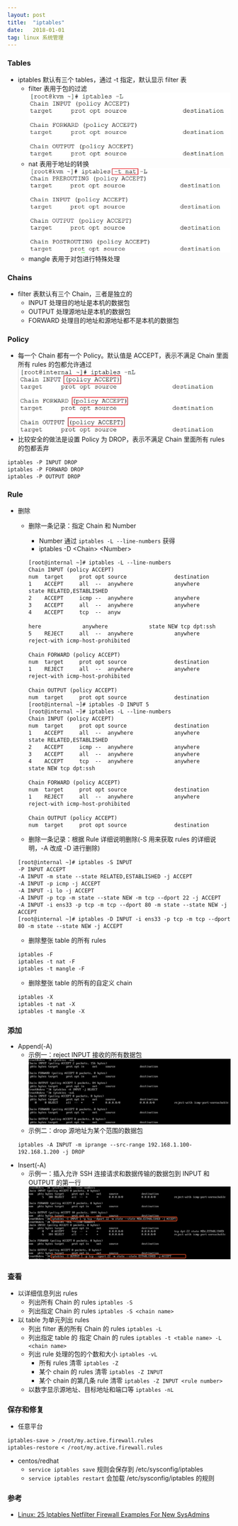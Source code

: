 ```yaml
---
layout: post
title:  "iptables"
date:   2018-01-01
tag: linux 系统管理
---
```

### Tables
* iptables 默认有三个 tables，通过 -t 指定，默认显示 filter 表
    * filter 表用于包的过滤
    ![](/img/2018-01-01-iptables/Image1.jpg)
    * nat 表用于地址的转换
    ![](/img/2018-01-01-iptables/Image2.jpg)
    * mangle 表用于对包进行特殊处理

### Chains
* filter 表默认有三个 Chain，三者是独立的
    * INPUT 处理目的地址是本机的数据包
    * OUTPUT 处理源地址是本机的数据包
    * FORWARD 处理目的地址和源地址都不是本机的数据包

### Policy
* 每一个 Chain 都有一个 Policy。默认值是 ACCEPT，表示不满足 Chain 里面所有 rules 的包都允许通过
![](/img/2018-01-01-iptables/Image3.jpg)
* 比较安全的做法是设置 Policy 为 DROP，表示不满足 Chain 里面所有 rules 的包都丢弃
```
iptables -P INPUT DROP
iptables -P FORWARD DROP
iptables -P OUTPUT DROP
```

### Rule
* 删除
    * 删除一条记录：指定 Chain 和 Number
        * Number 通过 `iptables -L --line-numbers` 获得
        * iptables -D \<Chain> \<Number>

        ```
        [root@internal ~]# iptables -L --line-numbers
        Chain INPUT (policy ACCEPT)
        num  target     prot opt source               destination         
        1    ACCEPT     all  --  anywhere             anywhere             state RELATED,ESTABLISHED
        2    ACCEPT     icmp --  anywhere             anywhere            
        3    ACCEPT     all  --  anywhere             anywhere            
        4    ACCEPT     tcp  --  anyw
        
        here             anywhere             state NEW tcp dpt:ssh
        5    REJECT     all  --  anywhere             anywhere             reject-with icmp-host-prohibited

        Chain FORWARD (policy ACCEPT)
        num  target     prot opt source               destination         
        1    REJECT     all  --  anywhere             anywhere             reject-with icmp-host-prohibited

        Chain OUTPUT (policy ACCEPT)
        num  target     prot opt source               destination         
        [root@internal ~]# iptables -D INPUT 5
        [root@internal ~]# iptables -L --line-numbers
        Chain INPUT (policy ACCEPT)
        num  target     prot opt source               destination         
        1    ACCEPT     all  --  anywhere             anywhere             state RELATED,ESTABLISHED
        2    ACCEPT     icmp --  anywhere             anywhere            
        3    ACCEPT     all  --  anywhere             anywhere            
        4    ACCEPT     tcp  --  anywhere             anywhere             state NEW tcp dpt:ssh

        Chain FORWARD (policy ACCEPT)
        num  target     prot opt source               destination         
        1    REJECT     all  --  anywhere             anywhere             reject-with icmp-host-prohibited

        Chain OUTPUT (policy ACCEPT)
        num  target     prot opt source               destination         
        ```
    * 删除一条记录：根据 Rule 详细说明删除(-S 用来获取 rules 的详细说明，-A 改成 -D 进行删除)
    ```
    [root@internal ~]# iptables -S INPUT
    -P INPUT ACCEPT
    -A INPUT -m state --state RELATED,ESTABLISHED -j ACCEPT
    -A INPUT -p icmp -j ACCEPT
    -A INPUT -i lo -j ACCEPT
    -A INPUT -p tcp -m state --state NEW -m tcp --dport 22 -j ACCEPT
    -A INPUT -i ens33 -p tcp -m tcp --dport 80 -m state --state NEW -j ACCEPT
    [root@internal ~]# iptables -D INPUT -i ens33 -p tcp -m tcp --dport 80 -m state --state NEW -j ACCEPT
    ```
    * 删除整张 table 的所有 rules
    ```
    iptables -F
    iptables -t nat -F
    iptables -t mangle -F
    ```
    * 删除整张 table 的所有的自定义 chain
    ```
    iptables -X
    iptables -t nat -X
    iptables -t mangle -X
    ```
    
### 添加
* Append(-A)
    * 示例一：reject INPUT 接收的所有数据包
    ![](/img/2018-01-01-iptables/Image4.png)
    * 示例二：drop 源地址为某个范围的数据包
    ```
    iptables -A INPUT -m iprange --src-range 192.168.1.100-192.168.1.200 -j DROP
    ```
* Insert(-A)
    * 示例一：插入允许 SSH 连接请求和数据传输的数据包到 INPUT 和 OUTPUT 的第一行
    ![](/img/2018-01-01-iptables/Image5.png)

### 查看
* 以详细信息列出 rules
    * 列出所有 Chain 的 rules `iptables -S`
    * 列出指定 Chain 的 rules `iptables -S <chain name>`
* 以 table 为单元列出 rules
    * 列出 filter 表的所有 Chain 的 rules `iptables -L`
    * 列出指定 table 的 指定 Chain 的 rules `iptables -t <table name> -L <chain name>`
    * 列出 rule 处理的包的个数和大小 `iptables -vL`
        * 所有 rules 清零 `iptables -Z`
        * 某个 chain 的 rules 清零 `iptables -Z INPUT`
        * 某个 chain 的第几条 rule 清零 `iptables -Z INPUT <rule number>`
    * 以数字显示源地址、目标地址和端口等 `iptables -nL`

### 保存和修复
* 任意平台
```
iptables-save > /root/my.active.firewall.rules
iptables-restore < /root/my.active.firewall.rules
```
* centos/redhat 
    * `service iptables save` 规则会保存到 /etc/sysconfig/iptables
    * `service iptables restart` 会加载 /etc/sysconfig/iptables 的规则   

### 参考
* [Linux: 25 Iptables Netfilter Firewall Examples For New SysAdmins](https://www.cyberciti.biz/tips/linux-iptables-examples.html)